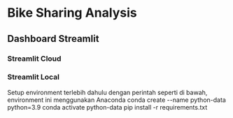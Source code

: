 # Bike Sharing Analysis

## Dashboard Streamlit
### Streamlit Cloud
### Streamlit Local
Setup environment terlebih dahulu dengan perintah seperti di bawah, environment ini menggunakan Anaconda
conda create --name python-data python=3.9
conda activate python-data
pip install -r requirements.txt


